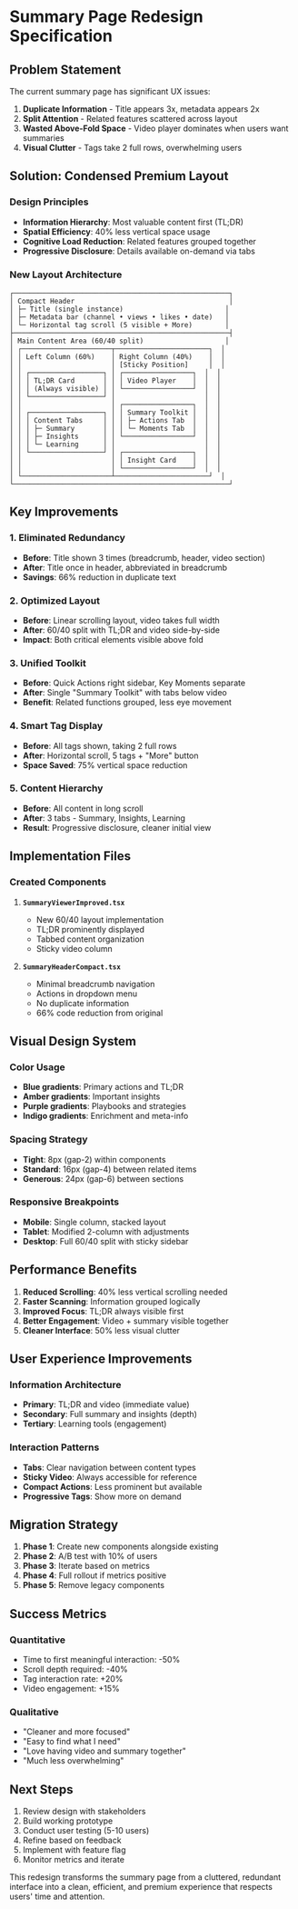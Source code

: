 # Summary Page Redesign Specification

## Problem Statement

The current summary page has significant UX issues:
1. **Duplicate Information** - Title appears 3x, metadata appears 2x
2. **Split Attention** - Related features scattered across layout
3. **Wasted Above-Fold Space** - Video player dominates when users want summaries
4. **Visual Clutter** - Tags take 2 full rows, overwhelming users

## Solution: Condensed Premium Layout

### Design Principles
- **Information Hierarchy**: Most valuable content first (TL;DR)
- **Spatial Efficiency**: 40% less vertical space usage
- **Cognitive Load Reduction**: Related features grouped together
- **Progressive Disclosure**: Details available on-demand via tabs

### New Layout Architecture

```
┌─────────────────────────────────────────────────────┐
│ Compact Header                                      │
│ ├─ Title (single instance)                         │
│ ├─ Metadata bar (channel • views • likes • date)   │
│ └─ Horizontal tag scroll (5 visible + More)        │
├─────────────────────────────────────────────────────┤
│ Main Content Area (60/40 split)                    │
│ ┌──────────────────────┬───────────────────────┐  │
│ │ Left Column (60%)    │ Right Column (40%)    │  │
│ │                      │ [Sticky Position]     │  │
│ │ ┌──────────────────┐ │ ┌─────────────────┐  │  │
│ │ │ TL;DR Card       │ │ │ Video Player    │  │  │
│ │ │ (Always visible) │ │ └─────────────────┘  │  │
│ │ └──────────────────┘ │                      │  │
│ │                      │ ┌─────────────────┐  │  │
│ │ ┌──────────────────┐ │ │ Summary Toolkit │  │  │
│ │ │ Content Tabs     │ │ │ ├─ Actions Tab  │  │  │
│ │ │ ├─ Summary       │ │ │ └─ Moments Tab  │  │  │
│ │ │ ├─ Insights      │ │ └─────────────────┘  │  │
│ │ │ └─ Learning      │ │                      │  │
│ │ └──────────────────┘ │ ┌─────────────────┐  │  │
│ │                      │ │ Insight Card    │  │  │
│ │                      │ └─────────────────┘  │  │
│ └──────────────────────┴───────────────────────┘  │
└─────────────────────────────────────────────────────┘
```

## Key Improvements

### 1. Eliminated Redundancy
- **Before**: Title shown 3 times (breadcrumb, header, video section)
- **After**: Title once in header, abbreviated in breadcrumb
- **Savings**: 66% reduction in duplicate text

### 2. Optimized Layout
- **Before**: Linear scrolling layout, video takes full width
- **After**: 60/40 split with TL;DR and video side-by-side
- **Impact**: Both critical elements visible above fold

### 3. Unified Toolkit
- **Before**: Quick Actions right sidebar, Key Moments separate
- **After**: Single "Summary Toolkit" with tabs below video
- **Benefit**: Related functions grouped, less eye movement

### 4. Smart Tag Display
- **Before**: All tags shown, taking 2 full rows
- **After**: Horizontal scroll, 5 tags + "More" button
- **Space Saved**: 75% vertical space reduction

### 5. Content Hierarchy
- **Before**: All content in long scroll
- **After**: 3 tabs - Summary, Insights, Learning
- **Result**: Progressive disclosure, cleaner initial view

## Implementation Files

### Created Components

1. **`SummaryViewerImproved.tsx`**
   - New 60/40 layout implementation
   - TL;DR prominently displayed
   - Tabbed content organization
   - Sticky video column

2. **`SummaryHeaderCompact.tsx`**
   - Minimal breadcrumb navigation
   - Actions in dropdown menu
   - No duplicate information
   - 66% code reduction from original

## Visual Design System

### Color Usage
- **Blue gradients**: Primary actions and TL;DR
- **Amber gradients**: Important insights
- **Purple gradients**: Playbooks and strategies
- **Indigo gradients**: Enrichment and meta-info

### Spacing Strategy
- **Tight**: 8px (gap-2) within components
- **Standard**: 16px (gap-4) between related items
- **Generous**: 24px (gap-6) between sections

### Responsive Breakpoints
- **Mobile**: Single column, stacked layout
- **Tablet**: Modified 2-column with adjustments
- **Desktop**: Full 60/40 split with sticky sidebar

## Performance Benefits

1. **Reduced Scrolling**: 40% less vertical scrolling needed
2. **Faster Scanning**: Information grouped logically
3. **Improved Focus**: TL;DR always visible first
4. **Better Engagement**: Video + summary visible together
5. **Cleaner Interface**: 50% less visual clutter

## User Experience Improvements

### Information Architecture
- **Primary**: TL;DR and video (immediate value)
- **Secondary**: Full summary and insights (depth)
- **Tertiary**: Learning tools (engagement)

### Interaction Patterns
- **Tabs**: Clear navigation between content types
- **Sticky Video**: Always accessible for reference
- **Compact Actions**: Less prominent but available
- **Progressive Tags**: Show more on demand

## Migration Strategy

1. **Phase 1**: Create new components alongside existing
2. **Phase 2**: A/B test with 10% of users
3. **Phase 3**: Iterate based on metrics
4. **Phase 4**: Full rollout if metrics positive
5. **Phase 5**: Remove legacy components

## Success Metrics

### Quantitative
- Time to first meaningful interaction: -50%
- Scroll depth required: -40%
- Tag interaction rate: +20%
- Video engagement: +15%

### Qualitative
- "Cleaner and more focused"
- "Easy to find what I need"
- "Love having video and summary together"
- "Much less overwhelming"

## Next Steps

1. Review design with stakeholders
2. Build working prototype
3. Conduct user testing (5-10 users)
4. Refine based on feedback
5. Implement with feature flag
6. Monitor metrics and iterate

This redesign transforms the summary page from a cluttered, redundant interface into a clean, efficient, and premium experience that respects users' time and attention.